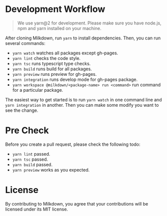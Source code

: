# Development Workflow

> We use yarn@2 for development.
> Please make sure you have node.js, npm and yarn installed on your machine.

After cloning Milkdown, run `yarn` to install dependencies. Then, you can run several commands:

-   `yarn watch` watches all packages except gh-pages.
-   `yarn lint` checks the code style.
-   `yarn tsc` runs typescript type checks.
-   `yarn build` runs build for all packages.
-   `yarn preview` runs preview for gh-pages.
-   `yarn integration` runs develop mode for gh-pages package.
-   `yarn workspace @milkdown/<package-name> run <command>` run command for a particular package.

The easiest way to get started is to run `yarn watch` in one command line and `yarn integration` in another.
Then you can make some modify you want to see the change.

# Pre Check

Before you create a pull request, please check the following todo:

-   `yarn lint` passed.
-   `yarn tsc` passed.
-   `yarn build` passed.
-   `yarn preview` works as you expected.

# License

By contributing to Milkdown, you agree that your contributions will be licensed under its MIT license.
